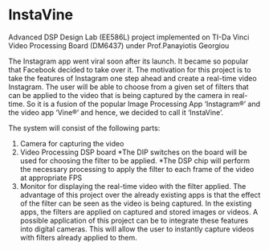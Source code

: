 InstaVine
=========

Advanced DSP Design Lab (EE586L) project implemented on TI-Da Vinci Video Processing Board (DM6437) under Prof.Panayiotis Georgiou

The Instagram app went viral soon after its launch. It became so popular that Facebook decided to take over it. 
The motivation for this project is to take the features of Instagram one step ahead and create a real-time video Instagram. 
The user will be able to choose from a given set of filters that can be applied to the video that is being captured by the camera in real-time. 
So it is a fusion of the popular Image Processing App ‘Instagram®’ and the video app ‘Vine®’ and hence, we decided to call it ‘InstaVine’.

The system will consist of the following parts:
1. Camera for capturing the video
2. Video Processing DSP board
	*The DIP switches on the board will be used for choosing the filter to be applied.
	*The DSP chip will perform the necessary processing to apply the filter to each frame of the video at appropriate FPS
3. Monitor for displaying the real-time video with the filter applied. 
The advantage of this project over the already existing apps is that the effect of the filter can be seen as the video is being captured. 
In the existing apps, the filters are applied on captured and stored images or videos. 
A possible application of this project can be to integrate these features into digital cameras. 
This will allow the user to instantly capture videos with filters already applied to them.